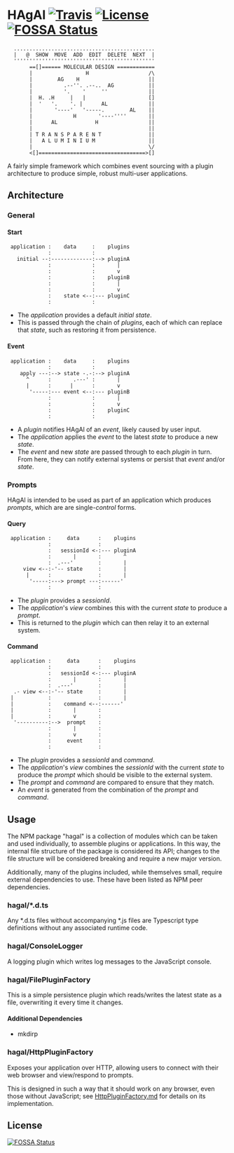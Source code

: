 # HAgAl [![Travis](https://img.shields.io/travis/jameswilddev/HAgAl.svg)](https://travis-ci.org/jameswilddev/HAgAl) [![License](https://img.shields.io/github/license/jameswilddev/HAgAl.svg)](https://github.com/jameswilddev/HAgAl/blob/master/license) [![FOSSA Status](https://app.fossa.io/api/projects/git%2Bgithub.com%2Fjameswilddev%2FHAgAl.svg?type=shield)](https://app.fossa.io/projects/git%2Bgithub.com%2Fjameswilddev%2FHAgAl?ref=badge_shield)

```
  .............................................
  |   @  SHOW  MOVE  ADD  EDIT  DELETE  NEXT  |
  '''''''''''''''''''''''''''''''''''''''''''''
       ==[]====== MOLECULAR DESIGN ============
       |                 H                   /\
       |        AG    H                      ||
       |          .--''. .--..  AG           ||
       |          '.    '     ''             ||
       |  H. .H     |   |                    []
       |  '   '.    '. |      AL             ||
       |       '----'   '-----.        AL    ||
       |             H       '----''''       ||
       |      AL            H                ||
       |                                     ||
       | T R A N S P A R E N T               ||
       |   A L U M I N I U M                 ||
       |                                     \/
       <[]==================================>[]

```

A fairly simple framework which combines event sourcing with a plugin
architecture to produce simple, robust multi-user applications.

## Architecture

### General

#### Start

```
 application :    data     :    plugins
             :             :
   initial --:-------------:--> pluginA
             :             :       |
             :             :       v
             :             :    pluginB
             :             :       |
             :             :       v
             :    state <--:--- pluginC
             :             :
```

- The *application* provides a default *initial* *state*.
- This is passed through the chain of *plugins*, each of which can replace that
  *state*, such as restoring it from persistence.

#### Event

```
 application :    data     :    plugins
             :             :
    apply ---:--> state -.-:--> pluginA
      ^      :       .---' :       |
      |      :      |      :       v
       '-----:--- event <--:--- pluginB
             :             :       |
             :             :       v
             :             :    pluginC
             :             :
```

- A *plugin* notifies HAgAl of an *event*, likely caused by user input.
- The *application* applies the *event* to the latest *state* to produce a new
  *state*.
- The *event* and new *state* are passed through to each *plugin* in turn.  From
  here, they can notify external systems or persist that *event* and/or *state*.

### Prompts

HAgAl is intended to be used as part of an application which produces *prompts*,
which are are single-*control* forms.

#### Query

```
 application :     data      :    plugins
             :               :
             :   sessionId <-:--- pluginA
             :       |       :       ^
             :  .---'        :       |
     view <--:-'-- state     :       |
      |      :               :       |
       '-----:---> prompt ---:------'
             :               :
```

- The *plugin* provides a *sessionId*.
- The *application*'s *view* combines this with the current *state* to produce a
  *prompt*.
- This is returned to the *plugin* which can then relay it to an external
  system.

#### Command

```
 application :     data      :    plugins
             :               :
             :   sessionId <-:--- pluginA
             :       |       :       |
             :  .---'        :       |
  .- view <--:-'-- state     :       |
 |           :               :       |
 |           :    command <--:------'
 |           :       |       :
 |           :       v       :
  '----------:-->  prompt    :
             :       |       :
             :       v       :
             :     event     :
             :               :
```

- The *plugin* provides a *sessionId* and *command*.
- The *application*'s *view* combines the *sessionId* with the current *state*
  to produce the *prompt* which should be visible to the external system.
- The *prompt* and *command* are compared to ensure that they match.
- An *event* is generated from the combination of the *prompt* and *command*.

## Usage

The NPM package "hagal" is a collection of modules which can be taken and used
individually, to assemble plugins or applications.  In this way, the internal
file structure of the package is considered its API; changes to the file
structure will be considered breaking and require a new major version.

Additionally, many of the plugins included, while themselves small, require
external dependencies to use.  These have been listed as NPM peer dependencies.

### hagal/*.d.ts

Any *.d.ts files without accompanying *.js files are Typescript type definitions
without any associated runtime code.

### hagal/ConsoleLogger

A logging plugin which writes log messages to the JavaScript console.

### hagal/FilePluginFactory

This is a simple persistence plugin which reads/writes the latest state as a
file, overwriting it every time it changes.

#### Additional Dependencies

- mkdirp

### hagal/HttpPluginFactory

Exposes your application over HTTP, allowing users to connect with their web
browser and view/respond to prompts.

This is designed in such a way that it should work on any browser, even those
without JavaScript; see
[HttpPluginFactory.md](Applications/Plugins/InteractionHttpPluginFactory.md) for
details on its implementation.

## License

[![FOSSA Status](https://app.fossa.io/api/projects/git%2Bgithub.com%2Fjameswilddev%2FHAgAl.svg?type=large)](https://app.fossa.io/projects/git%2Bgithub.com%2Fjameswilddev%2FHAgAl?ref=badge_large)
